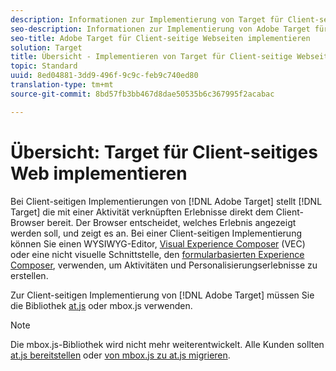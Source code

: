 ```yaml
---
description: Informationen zur Implementierung von Target für Client-seitiges Web.
seo-description: Informationen zur Implementierung von Adobe Target für Client-seitiges Web.
seo-title: Adobe Target für Client-seitige Webseiten implementieren
solution: Target
title: Übersicht - Implementieren von Target für Client-seitige Webseiten
topic: Standard
uuid: 8ed04881-3dd9-496f-9c9c-feb9c740ed80
translation-type: tm+mt
source-git-commit: 8bd57fb3bb467d8dae50535b6c367995f2acabac

---
```



# Übersicht: Target für Client-seitiges Web implementieren

Bei Client-seitigen Implementierungen von [!DNL Adobe Target] stellt [!DNL Target] die mit einer Aktivität verknüpften Erlebnisse direkt dem Client-Browser bereit. Der Browser entscheidet, welches Erlebnis angezeigt werden soll, und zeigt es an. Bei einer Client-seitigen Implementierung können Sie einen WYSIWYG-Editor, [Visual Experience Composer](/help/c-experiences/c-visual-experience-composer/visual-experience-composer.md) (VEC) oder eine nicht visuelle Schnittstelle, den [formularbasierten Experience Composer](/help/c-experiences/form-experience-composer.md), verwenden, um Aktivitäten und Personalisierungserlebnisse zu erstellen.

Zur Client-seitigen Implementierung von [!DNL Adobe Target] müssen Sie die Bibliothek [at.js](/help/c-implementing-target/c-implementing-target-for-client-side-web/c-how-atjs-works/how-atjs-works.md) oder mbox.js verwenden.

>[!NOTE]
>
>Die mbox.js-Bibliothek wird nicht mehr weiterentwickelt. Alle Kunden sollten [at.js bereitstellen](/help/c-implementing-target/c-implementing-target-for-client-side-web/how-to-deployatjs/how-to-deployatjs.md) oder [von mbox.js zu at.js migrieren](/help/c-implementing-target/c-implementing-target-for-client-side-web/t-mbox-download/c-target-atjs-implementation/target-migrate-atjs.md).
